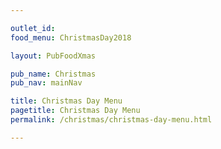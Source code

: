 ```yaml
---

outlet_id: 
food_menu: ChristmasDay2018

layout: PubFoodXmas

pub_name: Christmas
pub_nav: mainNav

title: Christmas Day Menu
pagetitle: Christmas Day Menu
permalink: /christmas/christmas-day-menu.html

---
```

